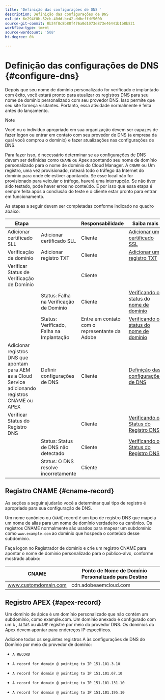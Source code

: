 ```yaml
---
title: 'Definição das configurações de DNS '
description: Definição das configurações de DNS
exl-id: 6e294f0b-52cb-40dd-bc42-ddbcffdf5600
source-git-commit: 0b24f8c8b88f476a0d1073e873e46441b1b8b821
workflow-type: tm+mt
source-wordcount: '508'
ht-degree: 0%

---
```


# Definição das configurações de DNS {#configure-dns}

Depois que seu nome de domínio personalizado for verificado e implantado com êxito, você estará pronto para atualizar os registros DNS para seu nome de domínio personalizado com seu provedor DNS. Isso permite que seu site forneça visitantes. Portanto, essa atividade normalmente é feita antes do lançamento.

>[!NOTE]
>Você ou o indivíduo apropriado em sua organização devem ser capazes de fazer logon ou entrar em contato com seu provedor de DNS (a empresa da qual você comprou o domínio) e fazer atualizações nas configurações de DNS.

Para fazer isso, é necessário determinar se as configurações de DNS devem ser definidas como `CNAME` ou Apex apontando seu nome de domínio personalizado para o nome de domínio do Cloud Manager. A `CNAME` ou Um registro, uma vez provisionado, roteará todo o tráfego da Internet do domínio para onde ele estiver apontando. Se esse local não for provisionado para veicular o tráfego, haverá uma interrupção. Se não tiver sido testado, pode haver erros no conteúdo. É por isso que essa etapa é sempre feita após a conclusão do teste e o cliente estar pronto para entrar em funcionamento.

As etapas a seguir devem ser completadas conforme indicado no quadro abaixo:

| Etapa |  | Responsabilidade | Saiba mais |
|--- |--- |--- |---|
| Adicionar certificado SLL | Adicionar certificado SLL | Cliente | [Adicionar um certificado SSL](https://experienceleague.adobe.com/docs/experience-manager-cloud-service/implementing/using-cloud-manager/manage-ssl-certificates/add-ssl-certificate.html?lang=en) |
| Verificação de domínio | Adicionar registro TXT | Cliente | [Adicionar um registro TXT](https://experienceleague.adobe.com/docs/experience-manager-cloud-service/implementing/using-cloud-manager/custom-domain-names/add-text-record.html?lang=en) |
| Verificar Status de Verificação de Domínio |  | Cliente |  |
|  | Status: Falha na Verificação de Domínio | Cliente | [Verificando o status do nome de domínio](https://experienceleague.adobe.com/docs/experience-manager-cloud-service/implementing/using-cloud-manager/custom-domain-names/check-domain-name-status.html?lang=en) |
|  | Status: Verificado, Falha na Implantação | Entre em contato com o representante da Adobe | [Verificando o status do nome de domínio](https://experienceleague.adobe.com/docs/experience-manager-cloud-service/implementing/using-cloud-manager/custom-domain-names/check-domain-name-status.html?lang=en) |
| Adicionar registros DNS que apontam para AEM as a Cloud Service adicionando registros CNAME ou APEX | Definir configurações de DNS | Cliente | [Definição das configurações de DNS](https://experienceleague.adobe.com/docs/experience-manager-cloud-service/implementing/using-cloud-manager/custom-domain-names/configure-dns-settings.html?lang=en) |
| Verificar Status do Registro DNS |  | Cliente | [Verificando o Status do Registro DNS](https://experienceleague.adobe.com/docs/experience-manager-cloud-service/implementing/using-cloud-manager/custom-domain-names/check-dns-record-status.html?lang=en) |
|  | Status: Status de DNS não detectado | Cliente | [Verificando o Status do Registro DNS](https://experienceleague.adobe.com/docs/experience-manager-cloud-service/implementing/using-cloud-manager/custom-domain-names/check-dns-record-status.html?lang=en) |
|  | Status: O DNS resolve incorretamente | Cliente |  |


## Registro CNAME {#cname-record}

As seções a seguir ajudarão você a determinar qual tipo de registro é apropriado para sua configuração de DNS.

Um nome canônico ou `CNAME` record é um tipo de registro DNS que mapeia um nome de alias para um nome de domínio verdadeiro ou canônico. Os registros CNAME normalmente são usados para mapear um subdomínio como `www.example.com`  ao domínio que hospeda o conteúdo desse subdomínio.

Faça logon no Registrador de domínio e crie um registro CNAME para apontar o nome de domínio personalizado para o público-alvo, conforme mostrado abaixo:

| CNAME | Ponto de Nome de Domínio Personalizado para Destino |
|--- |--- |
| www.customdomain.com | cdn.adobeaemcloud.com |

## Registro APEX {#apex-record}

Um domínio de ápice é um domínio personalizado que não contém um subdomínio, como example.com. Um domínio anexado é configurado com um `A` , `ALIAS` ou `ANAME` registre por meio do provedor DNS. Os domínios do Apex devem apontar para endereços IP específicos.

Adicione todos os seguintes registros A às configurações de DNS do Domínio por meio do provedor de domínio:

* `A RECORD`

* `A record for domain @ pointing to IP 151.101.3.10`

* `A record for domain @ pointing to IP 151.101.67.10`

* `A record for domain @ pointing to IP 151.101.131.10`

* `A record for domain @ pointing to IP 151.101.195.10`
